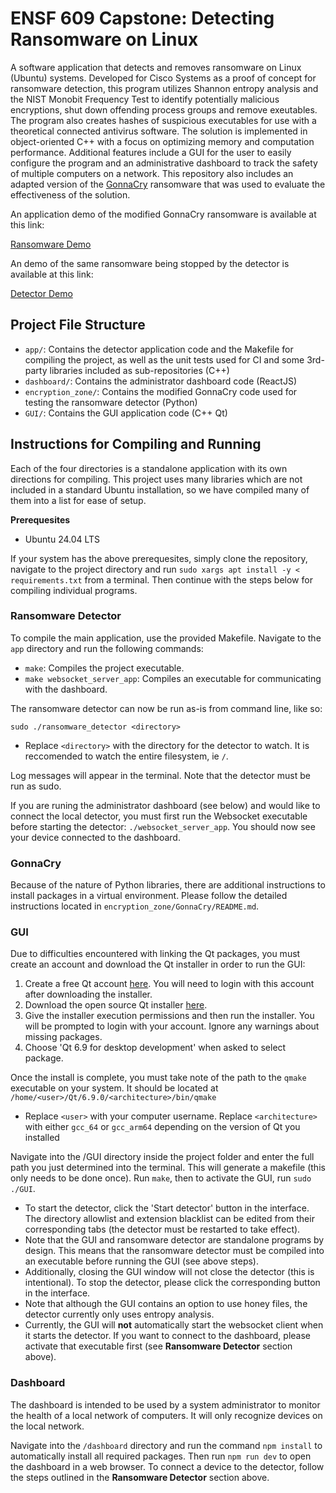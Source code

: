 # ENSF 609 Capstone: Detecting Ransomware on Linux

A software application that detects and removes ransomware on Linux (Ubuntu) systems. Developed for Cisco Systems as a proof of concept for ransomware detection, 
this program utilizes Shannon entropy analysis and the NIST Monobit Frequency Test to identify potentially malicious encryptions, shut down offending process groups
and remove exeutables. The program also creates hashes of suspicious executables for use with a theoretical connected antivirus software. The solution is implemented in object-oriented C++ with a focus on optimizing memory and computation performance. Additional features include a GUI
for the user to easily configure the program and an administrative dashboard to track the safety of multiple computers on a network. This repository also includes an adapted version of the [GonnaCry](https://github.com/tarcisio-marinho/GonnaCry) ransomware that was used to evaluate the effectiveness of the solution.

An application demo of the modified GonnaCry ransomware is available at this link:

[Ransomware Demo](https://drive.google.com/file/d/1hIWWA_ZhmGaZqhzdlf3ynPu0LOJaWLPk/view?usp=sharing)

An demo of the same ransomware being stopped by the detector is available at this link:

[Detector Demo](https://drive.google.com/file/d/1rDO_HqtsSHD4BkOUQF_5ZmCVJdJY73wC/view?usp=sharing)

## Project File Structure

- `app/`: Contains the detector application code and the Makefile for compiling the project, as well as the unit tests used for CI and some 3rd-party libraries included as sub-repositories (C++)
- `dashboard/`: Contains the administrator dashboard code (ReactJS)
- `encryption_zone/`: Contains the modified GonnaCry code used for testing the ransomware detector (Python)
- `GUI/`: Contains the GUI application code (C++ Qt)

## Instructions for Compiling and Running
Each of the four directories is a standalone application with its own directions for compiling. This project uses many libraries which are not 
included in a standard Ubuntu installation, so we have compiled many of them into a list for ease of setup.

**Prerequesites**
- Ubuntu 24.04 LTS

If your system has the above prerequesites, simply clone the repository, navigate to the project directory and run `sudo xargs apt install -y < requirements.txt` from a terminal.
Then continue with the steps below for compiling individual programs.

### Ransomware Detector
To compile the main application, use the provided Makefile. Navigate to the `app` directory and run the following commands:

- `make`: Compiles the project executable.
- `make websocket_server_app`: Compiles an executable for communicating with the dashboard.

The ransomware detector can now be run as-is from command line, like so: 

`sudo ./ransomware_detector <directory>`

- Replace `<directory>` with the directory for the detector to watch. It is reccomended to watch the entire filesystem, ie `/`.

Log messages will appear in the terminal. Note that the detector must be run as sudo.

If you are runing the administrator dashboard (see below) and would like to connect the local detector, you must first run the
Websocket executable before starting the detector: `./websocket_server_app`. You should now see your device connected to the dashboard.

### GonnaCry
Because of the nature of Python libraries, there are additional instructions to install packages in a virtual environment. Please follow the detailed instructions
located in `encryption_zone/GonnaCry/README.md`.

### GUI
Due to difficulties encountered with linking the Qt packages, you must create an account and download the Qt installer in order to run the GUI:
1. Create a free Qt account [here](https://login.qt.io/register). You will need to login with this account after downloading the installer.
2. Download the open source Qt installer [here](https://www.qt.io/download-qt-installer-oss).
3. Give the installer execution permissions and then run the installer. You will be prompted to login with your account. Ignore any warnings about missing packages.
4. Choose 'Qt 6.9 for desktop development' when asked to select package.

Once the install is complete, you must take note of the path to the `qmake` executable on your system. It should be located at
`/home/<user>/Qt/6.9.0/<architecture>/bin/qmake`
- Replace `<user>` with your computer username. Replace `<architecture>` with either `gcc_64` or `gcc_arm64` depending on the version of Qt you installed

Navigate into the /GUI directory inside the project folder and enter the full path you just determined into the terminal. This will generate a makefile (this only needs to be done once). Run `make`, then to activate the GUI, run `sudo ./GUI`. 
- To start the detector, click the 'Start detector' button in the interface. The directory allowlist and extension blacklist can be edited from their corresponding tabs (the detector must be restarted to take effect).
- Note that the GUI and ransomware detector are standalone programs by design. This means that the ransomware detector must be compiled into an executable before running the GUI (see above steps).
- Additionally, closing the GUI window will not close the detector (this is intentional). To stop the detector, please click the corresponding button in the interface.
- Note that although the GUI contains an option to use honey files, the detector currently only uses entropy analysis.
- Currently, the GUI will **not** automatically start the websocket client when it starts the detector. If you want to connect to the dashboard, please activate that executable first (see **Ransomware Detector** section above).

### Dashboard
The dashboard is intended to be used by a system administrator to monitor the health of a local network of computers. It will only recognize devices on the local network.

Navigate into the `/dashboard` directory and run the command `npm install` to automatically install all required packages. Then run `npm run dev` to open the dashboard in a web browser. To connect a device to the detector, follow the steps outlined in the **Ransomware Detector** section above.

